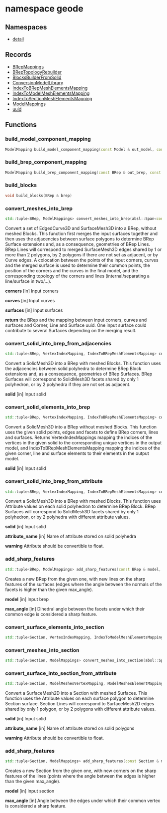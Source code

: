 # namespace geode



## Namespaces

* [detail](detail/index.md)


## Records

* [BRepMappings](BRepMappings.md)
* [BRepTopologyRebuilder](BRepTopologyRebuilder.md)
* [BlocksBuilderFromSolid](BlocksBuilderFromSolid.md)
* [ConversionModelLibrary](ConversionModelLibrary.md)
* [IndexToBRepMeshElementsMapping](IndexToBRepMeshElementsMapping.md)
* [IndexToModelMeshElementsMapping](IndexToModelMeshElementsMapping.md)
* [IndexToSectionMeshElementsMapping](IndexToSectionMeshElementsMapping.md)
* [ModelMappings](ModelMappings.md)
* [uuid](uuid.md)


## Functions

### build_model_component_mapping

```cpp
ModelMapping build_model_component_mapping(const Model & out_model, const ModelMeshesElementMapping & mesh_element_mappings)
```


### build_brep_component_mapping

```cpp
ModelMapping build_brep_component_mapping(const BRep & out_brep, const BRepMeshesElementMapping & mesh_element_mappings)
```


### build_blocks

```cpp
void build_blocks(BRep & brep)
```


### convert_meshes_into_brep

```cpp
std::tuple<BRep, ModelMappings> convert_meshes_into_brep(absl::Span<const std::reference_wrapper<const PointSet3D> > corners, absl::Span<const std::reference_wrapper<const EdgedCurve3D> > curves, absl::Span<const std::reference_wrapper<const SurfaceMesh3D> > surfaces)
```


 Convert a set of EdgedCurve3D and SurfaceMesh3D into a BRep, without meshed Blocks. This function first merges the input surfaces together and then uses the adjacencies between surface polygons to determine BRep Surface extensions and, as a consequence, geometries of BRep Lines. BRep Lines will correspond to merged SurfaceMesh3D edges shared by 1 or more than 2 polygons, by 2 polygons if there are not set as adjacent, or by Curve edges. A colocation between the points of the input corners, curves and the merged surface is used to determine their common points, the position of the corners and the curves in the final model, and the corresponding topology of the corners and lines (internal/separating a line/surface in two/...).

**corners** [in] Input corners

**curves** [in] Input curves

**surfaces** [in] Input surfaces

**return** the BRep and the mapping between input corners, curves and surfaces and Corner, Line and Surface uuid. One input surface could contribute to several Surfaces depending on the merging result.

### convert_solid_into_brep_from_adjacencies

```cpp
std::tuple<BRep, VertexIndexMapping, IndexToBRepMeshElementsMapping> convert_solid_into_brep_from_adjacencies(SolidMesh3D & solid)
```


 Convert a SolidMesh3D into a BRep with meshed Blocks. This function uses the adjacencies between solid polyhedra to determine BRep Block extensions and, as a consequence, geometries of BRep Surfaces. BRep Surfaces will correspond to SolidMesh3D facets shared by only 1 polyhedron, or by 2 polyhedra if they are not set as adjacent.

**solid** [in] Input solid

### convert_solid_elements_into_brep

```cpp
std::tuple<BRep, VertexIndexMapping, IndexToBRepMeshElementsMapping> convert_solid_elements_into_brep(SolidMesh3D & solid, Span corner_vertices, Span line_edges, Span surface_facets)
```


 Convert a SolidMesh3D into a BRep without meshed Blocks. This function uses the given solid points, edges and facets to define BRep corners, lines and surfaces. Returns VertexIndexMappings mapping the indices of the vertices in the given solid to the corresponding unique vertices in the output model, and IndexToBRepMeshElementsMapping mapping the indices of the given corner, line and surface elements to their elements in the output model.

**solid** [in] Input solid

### convert_solid_into_brep_from_attribute

```cpp
std::tuple<BRep, VertexIndexMapping, IndexToBRepMeshElementsMapping> convert_solid_into_brep_from_attribute(SolidMesh3D & solid, string_view attribute_name)
```


 Convert a SolidMesh3D into a BRep with meshed Blocks. This function uses Attribute values on each solid polyhedron to determine BRep Block. BRep Surfaces will correspond to SolidMesh3D facets shared by only 1 polyhedron, or by 2 polyhedra with different attribute values.

**solid** [in] Input solid

**attribute_name** [in] Name of attribute stored on solid polyhedra

**warning** Attribute should be convertible to float.

### add_sharp_features

```cpp
std::tuple<BRep, ModelMappings> add_sharp_features(const BRep & model, double max_angle)
```


 Creates a new BRep from the given one, with new lines on the sharp features of the surfaces (edges where the angle between the normals of the facets is higher than the given max_angle).

**model** [in] Input brep

**max_angle** [in] Dihedral angle between the facets under which their common edge is considered a sharp feature.

### convert_surface_elements_into_section

```cpp
std::tuple<Section, VertexIndexMapping, IndexToModelMeshElementsMapping> convert_surface_elements_into_section(SurfaceMesh2D & surface, Span corner_vertices, Span line_edges)
```


### convert_meshes_into_section

```cpp
std::tuple<Section, ModelMappings> convert_meshes_into_section(absl::Span<const std::reference_wrapper<const PointSet2D> > corners, absl::Span<const std::reference_wrapper<const EdgedCurve2D> > curves, absl::Span<const std::reference_wrapper<const SurfaceMesh2D> > surfaces)
```


### convert_surface_into_section_from_attribute

```cpp
std::tuple<Section, ModelMeshesVertexMapping, ModelMeshesElementMapping> convert_surface_into_section_from_attribute(SurfaceMesh2D & surface, string_view attribute_name)
```


 Convert a SurfaceMesh2D into a Section with meshed Surfaces. This function uses the Attribute values on each surface polygon to determine Section surface. Section Lines will correspond to SurfaceMesh2D edges shared by only 1 polygon, or by 2 polygons with different attribute values.

**solid** [in] Input solid

**attribute_name** [in] Name of attribute stored on solid polygons

**warning** Attribute should be convertible to float.

### add_sharp_features

```cpp
std::tuple<Section, ModelMappings> add_sharp_features(const Section & model, double max_angle)
```


 Creates a new Section from the given one, with new corners on the sharp features of the lines (points where the angle between the edges is higher than the given max_angle).

**model** [in] Input section

**max_angle** [in] Angle between the edges under which their common vertex is considered a sharp feature.



